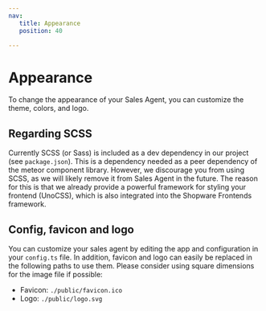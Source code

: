 ```yaml
---
nav:
   title: Appearance
   position: 40

---
```


# Appearance

To change the appearance of your Sales Agent, you can customize the theme, colors, and logo.

## Regarding SCSS

Currently SCSS (or Sass) is included as a dev dependency in our project (see `package.json`). This is a dependency needed as a peer dependency of the meteor component library. However, we discourage you from using SCSS, as we will likely remove it from Sales Agent in the future. The reason for this is that we already provide a powerful framework for styling your frontend (UnoCSS), which is also integrated into the Shopware Frontends framework.


## Config, favicon and logo

You can customize your sales agent by editing the app and configuration in your `config.ts` file. In addition, favicon and logo can easily be replaced in the following paths to use them. Please consider using square dimensions for the image file if possible:

- Favicon: `./public/favicon.ico`
- Logo: `./public/logo.svg`